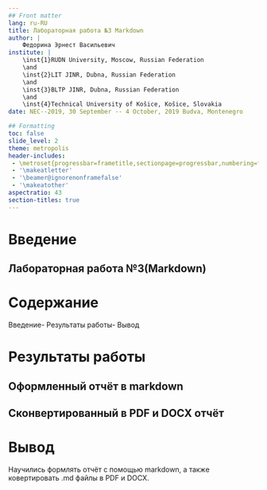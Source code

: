 ```yaml
---
## Front matter
lang: ru-RU
title: Лабораторная работа №3 Markdown
author: |
	Федорина Эрнест Васильевич
institute: |
	\inst{1}RUDN University, Moscow, Russian Federation
	\and
	\inst{2}LIT JINR, Dubna, Russian Federation
	\and
	\inst{3}BLTP JINR, Dubna, Russian Federation
	\and
	\inst{4}Technical University of Košice, Košice, Slovakia
date: NEC--2019, 30 September -- 4 October, 2019 Budva, Montenegro

## Formatting
toc: false
slide_level: 2
theme: metropolis
header-includes: 
 - \metroset{progressbar=frametitle,sectionpage=progressbar,numbering=fraction}
 - '\makeatletter'
 - '\beamer@ignorenonframefalse'
 - '\makeatother'
aspectratio: 43
section-titles: true
---
```


# Введение

## Лабораторная работа №3(Markdown)

#  Содержание

Введение-
Результаты работы-
Вывод

# Результаты работы

## Оформленный отчёт в markdown
## Сконвертированный в PDF и DOCX отчёт

# Вывод
Научились формлять отчёт с помощью markdown, а также ковертировать .md файлы в PDF и DOCX.
